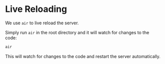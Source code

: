 # Live Reloading

We use `air` to live reload the server.

Simply run `air` in the root directory and it will watch for changes to the code:

```bash
air
```

This will watch for changes to the code and restart the server automatically.

